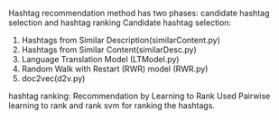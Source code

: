 Hashtag recommendation method has two phases: candidate hashtag selection and hashtag ranking
Candidate hashtag selection: 
1. Hashtags from Similar Description(similarContent.py)
2. Hashtags from Similar Content(similarDesc.py)
3. Language Translation Model (LTModel.py)
4. Random Walk with Restart (RWR) model (RWR.py)
5. doc2vec(d2v.py)

hashtag ranking: Recommendation by Learning to Rank
Used Pairwise learning to rank and rank svm for ranking the hashtags.






